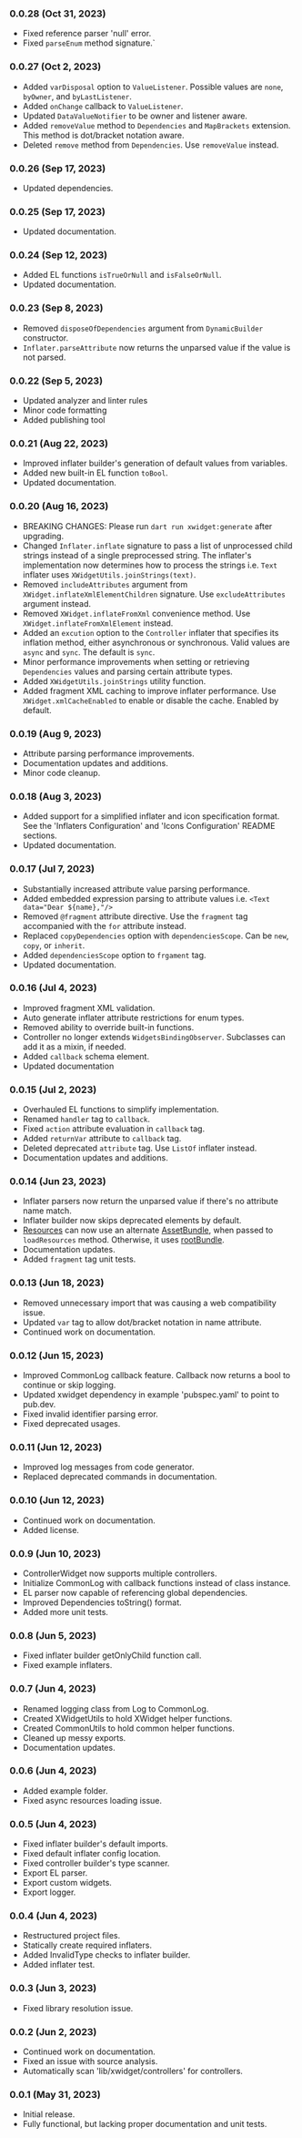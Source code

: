 ### 0.0.28 (Oct 31, 2023)

* Fixed reference parser 'null' error.
* Fixed `parseEnum` method signature.`

### 0.0.27 (Oct 2, 2023)

* Added `varDisposal` option to `ValueListener`. Possible values are `none`, `byOwner`, and 
  `byLastListener`.
* Added `onChange` callback to `ValueListener`.
* Updated `DataValueNotifier` to be owner and listener aware.
* Added `removeValue` method to `Dependencies` and `MapBrackets` extension. This method is
  dot/bracket notation aware.
* Deleted `remove` method from `Dependencies`. Use `removeValue` instead.

### 0.0.26 (Sep 17, 2023)

* Updated dependencies.

### 0.0.25 (Sep 17, 2023)

* Updated documentation.

### 0.0.24 (Sep 12, 2023)

* Added EL functions `isTrueOrNull` and `isFalseOrNull`.
* Updated documentation.

### 0.0.23 (Sep 8, 2023)

* Removed `disposeOfDependencies` argument from `DynamicBuilder` constructor.
* `Inflater.parseAttribute` now returns the unparsed value if the value is not parsed. 

### 0.0.22 (Sep 5, 2023)

* Updated analyzer and linter rules
* Minor code formatting
* Added publishing tool

### 0.0.21 (Aug 22, 2023)

* Improved inflater builder's generation of default values from variables.
* Added new built-in EL function `toBool`.
* Updated documentation.

### 0.0.20 (Aug 16, 2023)

* BREAKING CHANGES: Please run `dart run xwidget:generate` after upgrading.
* Changed `Inflater.inflate` signature to pass a list of unprocessed child strings instead of a 
  single preprocessed string. The inflater's implementation now determines how to process the 
  strings i.e. `Text` inflater uses `XWidgetUtils.joinStrings(text)`.
* Removed `includeAttributes` argument from `XWidget.inflateXmlElementChildren` signature. Use
  `excludeAttributes` argument instead.
* Removed `XWidget.inflateFromXml` convenience method. Use `XWidget.inflateFromXmlElement` instead.
* Added an `excution` option to the `Controller` inflater that specifies its inflation method, either
  asynchronous or synchronous. Valid values are `async` and `sync`. The default is `sync`.
* Minor performance improvements when setting or retrieving `Dependencies` values and parsing
  certain attribute types.
* Added `XWidgetUtils.joinStrings` utility function.
* Added fragment XML caching to improve inflater performance. Use `XWidget.xmlCacheEnabled`
  to enable or disable the cache. Enabled by default.

### 0.0.19 (Aug 9, 2023)

* Attribute parsing performance improvements.
* Documentation updates and additions.
* Minor code cleanup.

### 0.0.18 (Aug 3, 2023)

* Added support for a simplified inflater and icon specification format. See the 
  'Inflaters Configuration' and 'Icons Configuration' README sections.
* Updated documentation.

### 0.0.17 (Jul 7, 2023)

* Substantially increased attribute value parsing performance.
* Added embedded expression parsing to attribute values i.e. `<Text data="Dear ${name},"/>`
* Removed `@fragment` attribute directive. Use the `fragment` tag accompanied with the `for` attribute instead.
* Replaced `copyDependencies` option with `dependenciesScope`. Can be `new`, `copy`, or `inherit`.
* Added `dependenciesScope` option to `frgament` tag.
* Updated documentation.

### 0.0.16 (Jul 4, 2023)

* Improved fragment XML validation.
* Auto generate inflater attribute restrictions for enum types.
* Removed ability to override built-in functions.
* Controller no longer extends `WidgetsBindingObserver`. Subclasses can add it as a mixin, if needed.
* Added `callback` schema element.
* Updated documentation

### 0.0.15 (Jul 2, 2023)

* Overhauled EL functions to simplify implementation.
* Renamed `handler` tag to `callback`.
* Fixed `action` attribute evaluation in `callback` tag.
* Added `returnVar` attribute to `callback` tag.
* Deleted deprecated `attribute` tag. Use `ListOf` inflater instead.
* Documentation updates and additions.

### 0.0.14 (Jun 23, 2023)

* Inflater parsers now return the unparsed value if there's no attribute name match.
* Inflater builder now skips deprecated elements by default.
* [Resources](https://github.com/appfluent/xwidget/blob/main/lib/src/utils/resources.dart) 
  can now use an alternate [AssetBundle](https://api.flutter.dev/flutter/services/AssetBundle-class.html),
  when passed to `loadResources` method. Otherwise, it uses
  [rootBundle](https://api.flutter.dev/flutter/services/rootBundle.html).
* Documentation updates.
* Added `fragment` tag unit tests.

### 0.0.13 (Jun 18, 2023)

* Removed unnecessary import that was causing a web compatibility issue. 
* Updated `var` tag to allow dot/bracket notation in name attribute.
* Continued work on documentation.

### 0.0.12 (Jun 15, 2023)

* Improved CommonLog callback feature. Callback now returns a bool to continue or skip logging.
* Updated xwidget dependency in example 'pubspec.yaml' to point to pub.dev.
* Fixed invalid identifier parsing error.
* Fixed deprecated usages.

### 0.0.11 (Jun 12, 2023)

* Improved log messages from code generator.
* Replaced deprecated commands in documentation.

### 0.0.10 (Jun 12, 2023)

* Continued work on documentation.
* Added license.

### 0.0.9 (Jun 10, 2023)

* ControllerWidget now supports multiple controllers.
* Initialize CommonLog with callback functions instead of class instance.
* EL parser now capable of referencing global dependencies.
* Improved Dependencies toString() format.
* Added more unit tests.

### 0.0.8 (Jun 5, 2023)

* Fixed inflater builder getOnlyChild function call.
* Fixed example inflaters.

### 0.0.7 (Jun 4, 2023)

* Renamed logging class from Log to CommonLog.
* Created XWidgetUtils to hold XWidget helper functions.
* Created CommonUtils to hold common helper functions.
* Cleaned up messy exports.
* Documentation updates.

### 0.0.6 (Jun 4, 2023)

* Added example folder.
* Fixed async resources loading issue. 

### 0.0.5 (Jun 4, 2023)

* Fixed inflater builder's default imports.
* Fixed default inflater config location.
* Fixed controller builder's type scanner.
* Export EL parser.
* Export custom widgets.
* Export logger.

### 0.0.4 (Jun 4, 2023)

* Restructured project files.
* Statically create required inflaters.
* Added InvalidType checks to inflater builder.
* Added inflater test.

### 0.0.3 (Jun 3, 2023)

* Fixed library resolution issue.

### 0.0.2 (Jun 2, 2023)

* Continued work on documentation.
* Fixed an issue with source analysis.
* Automatically scan 'lib/xwidget/controllers' for controllers.

### 0.0.1 (May 31, 2023)

* Initial release. 
* Fully functional, but lacking proper documentation and unit tests.
